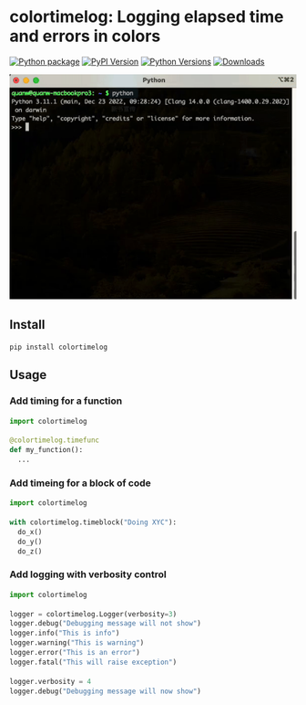 # colortimelog: Logging elapsed time and errors in colors

[![Python package](https://github.com/wq2012/colortimelog/actions/workflows/python-package.yml/badge.svg)](https://github.com/wq2012/colortimelog/actions/workflows/python-package.yml)
[![PyPI Version](https://img.shields.io/pypi/v/colortimelog.svg)](https://pypi.python.org/pypi/colortimelog)
[![Python Versions](https://img.shields.io/pypi/pyversions/colortimelog.svg)](https://pypi.org/project/colortimelog)
[![Downloads](https://static.pepy.tech/badge/colortimelog)](https://www.pepy.tech/projects/colortimelog)

![demo](resources/demo.gif)

## Install

```
pip install colortimelog
```

## Usage

### Add timing for a function

```python
import colortimelog

@colortimelog.timefunc
def my_function():
  ...
```

### Add timeing for a block of code

```python
import colortimelog

with colortimelog.timeblock("Doing XYC"):
  do_x()
  do_y()
  do_z()
```

### Add logging with verbosity control

```python
import colortimelog

logger = colortimelog.Logger(verbosity=3)
logger.debug("Debugging message will not show")
logger.info("This is info")
logger.warning("This is warning")
logger.error("This is an error")
logger.fatal("This will raise exception")

logger.verbosity = 4
logger.debug("Debugging message will now show")
```
